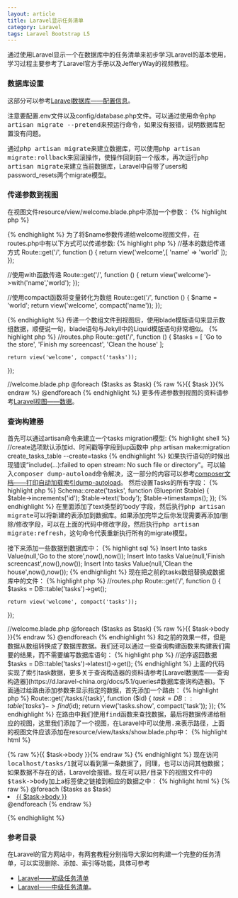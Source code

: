 ```yaml
---
layout: article
title: Laravel显示任务清单
category: Laravel
tags: Laravel Bootstrap L5
---
```

通过使用Laravel显示一个在数据库中的任务清单来初步学习Laravel的基本使用，学习过程主要参考了Laravel官方手册以及JefferyWay的视频教程。

### 数据库设置
这部分可以参考[Laravel数据库——配置信息](https://d.laravel-china.org/docs/5.1/database#配置信息)。

<span class="text-danger">注意要配置.env文件以及config/database.php文件</span>。可以通过使用命令<samp>php artisan migrate --pretend</samp>来预运行命令，如果没有报错，说明数据库配置没有问题。

通过<samp>php artisan migrate</samp>来建立数据库，可以使用<samp>php artisan migrate:rollback</samp>来回滚操作，使操作回到前一个版本，再次运行<samp>php artisan migrate</samp>来建立当前数据库，Laravel中自带了users和password_resets两个migrate模型。

### 传递参数到视图
在视图文件resource/view/welcome.blade.php中添加一个参数：
{% highlight php %}
<?php echo $name; ?>
{% endhighlight %}
为了将$name参数传递给welcome视图文件，在routes.php中有以下方式可以传递参数:
{% highlight php %}
//基本的数组传递方式
Route::get('/', function () {
    return view('welcome',[
    	'name' => 'world'
    ]);
});

//使用with函数传递
Route::get('/', function () {
    return view('welcome')->with('name','world');
});

//使用compact函数将变量转化为数组
Route::get('/', function () {
	$name = 'world';
    return view('welcome', compact('name'));
});

{% endhighlight %}
传递一个数组文件到视图后，使用blade模版语句来显示数组数据，顺便说一句，blade语句与Jekyll中的Liquid模版语句非常相似。
{% highlight php %}
//routes.php
Route::get('/', function () {
	$tasks = [
		'Go to the store',
		'Finish my screencast',
		'Clean the house'
	];

    return view('welcome', compact('tasks'));
});

//welcome.blade.php
@foreach ($tasks as $task)
	{% raw %}{{ $task }}{% endraw %}
@endforeach
{% endhighlight %}
更多传递参数到视图的资料请参考[Laravel视图——数据](https://d.laravel-china.org/docs/5.1/views#视图的数据)。

### 查询构建器
首先可以通过artisan命令来建立一个tasks migration模型:
{% highlight shell %}
//create选项默认添加id、时间戳等字段到up函数中
php artisan make:migration create_tasks_table --create=tasks
{% endhighlight %}
如果执行语句的时候出现错误<span class="text-danger">“include(...):failed to open stream: No such file or directory"</span>。可以输入<samp>composer dump-autoload</samp>命令解决，这一部分的内容可以参考[composer文档——打印自动加载索引dump-autoload](https://docs.phpcomposer.com/03-cli.html#dump-autoload)。
然后设置Tasks的所有字段：
{% highlight php %}
Schema::create('tasks', function (Blueprint $table) {
    $table->increments('id');
    $table->text('body');
    $table->timestamps();
});
{% endhighlight %}
在里面添加了text类型的‘body’字段，然后执行<samp>php artisan migrate</samp>可以将新建的表添加到数据库。如果添加完毕之后你发现需要再添加/删除/修改字段，可以在上面的代码中修改字段，然后执行<samp>php artisan migrate:refresh</samp>，这句命令代表重新执行所有的migrate模型。

接下来添加一些数据到数据库中：
{% highlight sql %}
Insert Into tasks Value(null,'Go to the store',now(),now());
Insert Into tasks Value(null,'Finish screencast',now(),now());
Insert Into tasks Value(null,'Clean the house',now(),now());
{% endhighlight %}
现在把之前的tasks数组替换成数据库中的文件：
{% highlight php %}
//routes.php
Route::get('/', function () {
	$tasks = DB::table('tasks')->get();

	return view('welcome', compact('tasks'));
});

//welcome.blade.php
@foreach ($tasks as $task)
	{% raw %}{{ $task->body }}{% endraw %}
@endforeach
{% endhighlight %}
和之前的效果一样，但是数据从数组转换成了数据库数据。我们还可以通过一些查询构建函数来构建我们需要的结果，而不需要编写数据库语句：
{% highlight php %}
//逆序返回数据
$tasks = DB::table('tasks')->latest()->get();
{% endhighlight %}
上面的代码实现了索引task数据，更多关于查询构造器的资料请参考[Laravel数据库——查询构造器](https://d.laravel-china.org/docs/5.1/queries#数据库查询构造器)。下面通过给路由添加参数来显示指定的数据，首先添加一个路由：
{% highlight php %}
Route::get('/tasks/{task}', function ($id) {
	$task = DB::table('tasks')->find($id);
   	return view('tasks.show', compact('task'));
});
{% endhighlight %}
在路由中我们使用<samp>find</samp>函数来查找数据，最后将数据传递给相应的视图，这里我们添加了一个视图，在Laravel中可以使用<samp>.</samp>来表示路径，上面的视图文件应该添加在resource/view/tasks/show.blade.php中：
{% highlight html %}
<!DOCTYPE html>
<html>
<head>
	<title></title>
</head>
<body>
	{% raw %}{{ $task->body }}{% endraw %}
</body>
</html>
{% endhighlight %}
现在访问<samp>localhost/tasks/1</samp>就可以看到第一条数据了，同理，也可以访问其他数据；如果数据不存在的话，Laravel会报错。现在可以把<samp>/</samp>目录下的视图文件中的<samp>$task->body</samp>加上a标签使之链接到相应的数据之中：
{% highlight html %}
<!DOCTYPE html>
<html>
<head>
    <title></title>
</head>
<body>
	{% raw %}
    @foreach ($tasks as $task)
        <li>
            <a href="/tasks/{{ $task->id }}">
            {{ $task->body }}
            </a>
        </li>
    @endforeach
    {% endraw %}
</body>
</html>

{% endhighlight %}

### 参考目录
在Laravel的官方网站中，有两套教程分别指导大家如何构建一个完整的任务清单，可以实现删除、添加、索引等功能，具体可参考
* [Laravel——初级任务清单](https://d.laravel-china.org/docs/5.1/quickstart)
* [Laravel——中级任务清单](https://d.laravel-china.org/docs/5.1/quickstart-intermediate)。